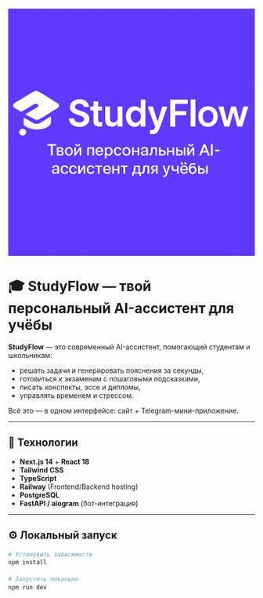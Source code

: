 ![StudyFlow Banner](public/atlabs/studyflow-banner.png)

# 🎓 StudyFlow — твой персональный AI-ассистент для учёбы

**StudyFlow** — это современный AI-ассистент, помогающий студентам и школьникам:
- решать задачи и генерировать пояснения за секунды,
- готовиться к экзаменам с пошаговыми подсказками,
- писать конспекты, эссе и дипломы,
- управлять временем и стрессом.

Всё это — в одном интерфейсе: сайт + Telegram-мини-приложение.

---

## 🚀 Технологии
- **Next.js 14** + **React 18**
- **Tailwind CSS**
- **TypeScript**
- **Railway** (Frontend/Backend hosting)
- **PostgreSQL**
- **FastAPI / aiogram** (бот-интеграция)

---

## ⚙️ Локальный запуск
```bash
# Установить зависимости
npm install

# Запустить локально
npm run dev
